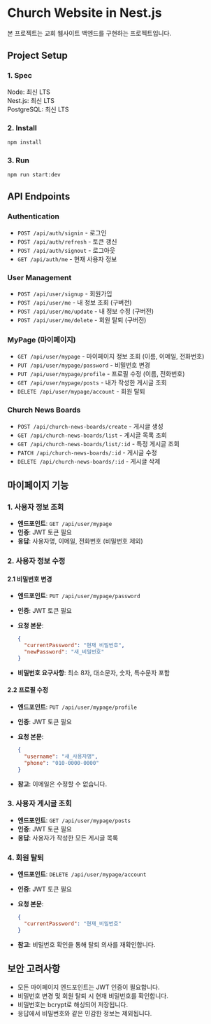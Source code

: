 # Church Website in Nest.js

본 프로젝트는 교회 웹사이트 백엔드를 구현하는 프로젝트입니다.

## Project Setup

### 1. Spec

Node: 최신 LTS  
Nest.js: 최신 LTS  
PostgreSQL: 최신 LTS

### 2. Install

```zsh
npm install
```

### 3. Run

```zsh
npm run start:dev
```

## API Endpoints

### Authentication

- `POST /api/auth/signin` - 로그인
- `POST /api/auth/refresh` - 토큰 갱신
- `POST /api/auth/signout` - 로그아웃
- `GET /api/auth/me` - 현재 사용자 정보

### User Management

- `POST /api/user/signup` - 회원가입
- `POST /api/user/me` - 내 정보 조회 (구버전)
- `POST /api/user/me/update` - 내 정보 수정 (구버전)
- `POST /api/user/me/delete` - 회원 탈퇴 (구버전)

### MyPage (마이페이지)

- `GET /api/user/mypage` - 마이페이지 정보 조회 (이름, 이메일, 전화번호)
- `PUT /api/user/mypage/password` - 비밀번호 변경
- `PUT /api/user/mypage/profile` - 프로필 수정 (이름, 전화번호)
- `GET /api/user/mypage/posts` - 내가 작성한 게시글 조회
- `DELETE /api/user/mypage/account` - 회원 탈퇴

### Church News Boards

- `POST /api/church-news-boards/create` - 게시글 생성
- `GET /api/church-news-boards/list` - 게시글 목록 조회
- `GET /api/church-news-boards/list/:id` - 특정 게시글 조회
- `PATCH /api/church-news-boards/:id` - 게시글 수정
- `DELETE /api/church-news-boards/:id` - 게시글 삭제

## 마이페이지 기능

### 1. 사용자 정보 조회

- **엔드포인트**: `GET /api/user/mypage`
- **인증**: JWT 토큰 필요
- **응답**: 사용자명, 이메일, 전화번호 (비밀번호 제외)

### 2. 사용자 정보 수정

#### 2.1 비밀번호 변경

- **엔드포인트**: `PUT /api/user/mypage/password`
- **인증**: JWT 토큰 필요
- **요청 본문**:

  ```json
  {
    "currentPassword": "현재_비밀번호",
    "newPassword": "새_비밀번호"
  }
  ```

- **비밀번호 요구사항**: 최소 8자, 대소문자, 숫자, 특수문자 포함

#### 2.2 프로필 수정

- **엔드포인트**: `PUT /api/user/mypage/profile`
- **인증**: JWT 토큰 필요
- **요청 본문**:

  ```json
  {
    "username": "새_사용자명",
    "phone": "010-0000-0000"
  }
  ```

- **참고**: 이메일은 수정할 수 없습니다.

### 3. 사용자 게시글 조회

- **엔드포인트**: `GET /api/user/mypage/posts`
- **인증**: JWT 토큰 필요
- **응답**: 사용자가 작성한 모든 게시글 목록

### 4. 회원 탈퇴

- **엔드포인트**: `DELETE /api/user/mypage/account`
- **인증**: JWT 토큰 필요
- **요청 본문**:

  ```json
  {
    "currentPassword": "현재_비밀번호"
  }
  ```

- **참고**: 비밀번호 확인을 통해 탈퇴 의사를 재확인합니다.

## 보안 고려사항

- 모든 마이페이지 엔드포인트는 JWT 인증이 필요합니다.
- 비밀번호 변경 및 회원 탈퇴 시 현재 비밀번호를 확인합니다.
- 비밀번호는 bcrypt로 해싱되어 저장됩니다.
- 응답에서 비밀번호와 같은 민감한 정보는 제외됩니다.
